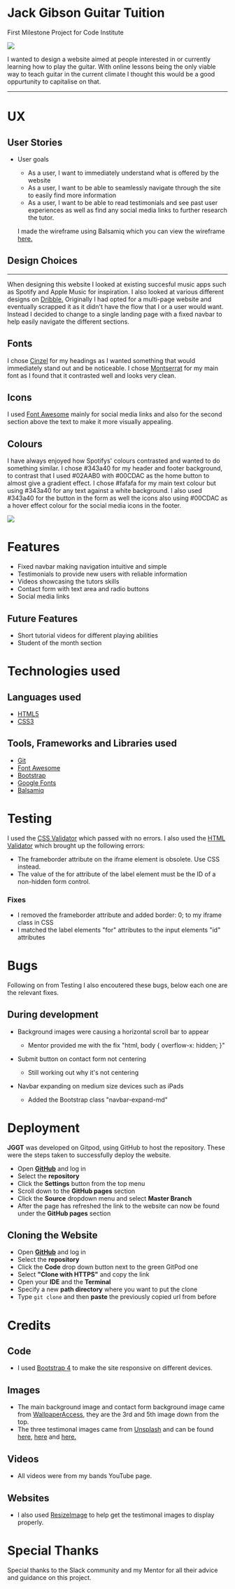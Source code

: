 # Jack Gibson Guitar Tuition
First Milestone Project for Code Institute

 ![](assets/images/devices.png)

I wanted to design a website aimed at people interested in or currently learning how to play the guitar. 
With online lessons being the only viable way to teach guitar in the current climate I thought this would be a good
oppurtunity to capitalise  on that. 

---

# UX
## User Stories
- User goals 
    - As a user, I want to immediately understand what is offered by the website
    - As a user, I want to be able to seamlessly navigate through the site to easily find
     more information
    - As a user, I want to be able to read testimonials and see past user experiences as 
    well as find any social media links to further research the tutor.

    I made the wireframe using Balsamiq which you can view the wireframe [here.](assets/docs/JGGT-wireframe.pdf)
## Design Choices
---
When designing this website I looked at existing succesful music apps such as Spotify and 
Apple Music for inspiration. I also looked at various different designs on [Dribble.](https://dribbble.com/search/music)
Originally I had opted for a multi-page website and eventually scrapped it as it didn't have
the flow that I or a user would want. Instead I decided to change to a single landing page
with a fixed navbar to help easily navigate the different sections.

## Fonts
I chose [Cinzel](https://fonts.google.com/specimen/Cinzel) for my headings as I wanted something that
would immediately stand out and be noticeable. I chose [Montserrat](https://fonts.google.com/specimen/Montserrat?query=mo)
for my main font as I found that it contrasted well and looks very clean.

## Icons
I used [Font Awesome](https://fontawesome.com/) mainly for social media links and also for the 
second section above the text to make it more visually appealing.

## Colours
I have always enjoyed how Spotifys' colours contrasted and wanted to do something similar. I chose 
#343a40 for my header and footer background, to contrast that I used #02AAB0 with #00CDAC as the 
home button to almost give a gradient effect. I chose #fafafa for my main text colour but using 
#343a40 for any text against a white background. I also used #343a40 for the button in the form 
as well the icons also using #00CDAC as a hover effect colour for the social media icons in the 
footer.

![](assets/images/Colours.png)

# Features
- Fixed navbar making navigation intuitive and simple
- Testimonials to provide new users with reliable information
- Videos showcasing the tutors skills
- Contact form with text area and radio buttons
- Social media links

## Future Features
- Short tutorial videos for different playing abilities
- Student of the month section

# Technologies used
## Languages used
- [HTML5](https://en.wikipedia.org/wiki/HTML)
- [CSS3](https://en.wikipedia.org/wiki/CSS)

## Tools, Frameworks and Libraries used
- [Git](https://git-scm.com/)
- [Font Awesome](https://fontawesome.com/)
- [Bootstrap](https://getbootstrap.com/)
- [Google Fonts](https://fonts.google.com/)
- [Balsamiq](https://balsamiq.com/) 

# Testing
I used the [CSS Validator](https://jigsaw.w3.org/css-validator/) which passed with no errors. I also 
used the [HTML Validator](https://validator.w3.org/) which brought up the following errors:
- The frameborder attribute on the iframe element is obsolete. Use CSS instead.
- The value of the for attribute of the label element must be the ID of a non-hidden form control.

### Fixes
- I removed the frameborder attribute and added border: 0; to my iframe class in CSS
- I matched the label elements "for" attributes to the input elements "id" attributes

# Bugs
Following on from Testing I also encoutered these bugs, below each one are the
relevant fixes. 
## During development
- Background images were causing a horizontal scroll bar to appear
    - Mentor provided me with the fix "html, body { overflow-x: hidden; }"
- Submit button on contact form not centering
    - Still working out why it's not centering
    
- Navbar expanding on medium size devices such as iPads
    - Added the Bootstrap class "navbar-expand-md" 

# Deployment

**JGGT** was developed on Gitpod, using GitHub to host the repository.
These were the steps taken to successfully deploy the website.
- Open [**GitHub**](https://github.com/) and log in
- Select the **repository**
- Click the **Settings** button from the top menu
- Scroll down to the **GitHub pages** section
- Click the **Source** dropdown menu and select **Master Branch**
- After the page has refreshed the link to the website can now be found 
under the **GitHub pages** section

## Cloning the Website
- Open [**GitHub**](https://github.com/) and log in
- Select the **repository**
- Click the **Code** drop down button next to the green GitPod one
- Select **"Clone with HTTPS"** and copy the link
- Open your **IDE** and the **Terminal**
- Specify a new **path directory** where you want to put the clone
- Type `git clone` and then **paste** the previously copied url from before

# Credits

## Code
- I used [Bootstrap 4](https://getbootstrap.com/) to make the site
responsive on different devices.
 
## Images
- The main background image and contact form background image came from
[WallpaperAccess](https://wallpaperaccess.com/les-paul), they are the 3rd and 5th image down from the top.
- The three testimonal images came from [Unsplash](https://unsplash.com/) 
and can be found [here](https://unsplash.com/photos/rxwumN1CEGs), [here](https://unsplash.com/photos/Pc0ToyoR5Xo) and [here.](https://unsplash.com/photos/d2MSDujJl2g)

## Videos 
- All videos were from my bands YouTube page.

## Websites

- I also used [ResizeImage](https://resizeimage.net/) to help get the testimonal images
to display properly.

# Special Thanks
Special thanks to the Slack community and my Mentor for all their advice and guidance on this project.